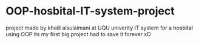 # OOP-hosbital-IT-system-project
project made by khalil alsulaimani at UQU univerity 
IT system for a hosbital using OOP
its my first big project had to save it forever xD
